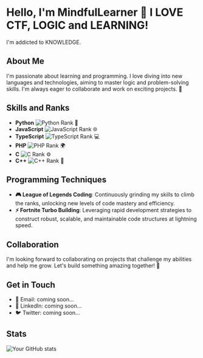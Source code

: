# Hello, I'm MindfulLearner 👋 I LOVE CTF, LOGIC and LEARNING!  

I'm addicted to KNOWLEDGE. 

## About Me

I'm passionate about learning and programming. I love diving into new languages and technologies, aiming to master logic and problem-solving skills. I'm always eager to collaborate and work on exciting projects. 🚀

## Skills and Ranks

- **Python** ![Python Rank](https://img.shields.io/badge/Rank-Bronze-orange) 🐍
- **JavaScript** ![JavaScript Rank](https://img.shields.io/badge/Rank-Iron-gray) 🌐
- **TypeScript** ![TypeScript Rank](https://img.shields.io/badge/Rank-Silver-lightgray) 💻
- **PHP** ![PHP Rank](https://img.shields.io/badge/Rank-Iron-gray) 🌍
- **C** ![C Rank](https://img.shields.io/badge/Rank-Iron-gray) ⚙️
- **C++** ![C++ Rank](https://img.shields.io/badge/Rank-Iron-gray) 🔧

## Programming Techniques

- **🎮 League of Legends Coding**: Continuously grinding my skills to climb the ranks, unlocking new levels of code mastery and efficiency.
- **⚡ Fortnite Turbo Building**: Leveraging rapid development strategies to construct robust, scalable, and maintainable code structures at lightning speed.

## Collaboration

I'm looking forward to collaborating on projects that challenge my abilities and help me grow. Let's build something amazing together! 🤝

## Get in Touch

- 📧 Email: coming soon...
- 💼 LinkedIn: coming soon...
- 🐦 Twitter: coming soon...

## Stats

![Your GitHub stats](https://github-readme-stats.vercel.app/api?username=MindfulLearner&show_icons=true&theme=radical)
